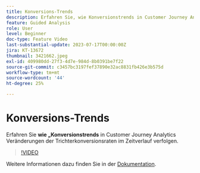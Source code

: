 ```yaml
---
title: Konversions-Trends
description: Erfahren Sie, wie Konversionstrends in Customer Journey Analytics Veränderungen der Trichterkonversionsraten im Zeitverlauf verfolgen.
feature: Guided Analysis
role: User
level: Beginner
doc-type: Feature Video
last-substantial-update: 2023-07-17T00:00:00Z
jira: KT-13672
thumbnail: 3421662.jpeg
exl-id: 409980dd-27f3-4d7e-984d-8b0391be7f22
source-git-commit: c3457bc3197fef37890e32ac8831fb426e3b575d
workflow-type: tm+mt
source-wordcount: '44'
ht-degree: 25%

---
```


# Konversions-Trends

Erfahren Sie **wie „Konversionstrends** in Customer Journey Analytics Veränderungen der Trichterkonversionsraten im Zeitverlauf verfolgen.

>[!VIDEO](https://video.tv.adobe.com/v/3421662/?learn=on)

Weitere Informationen dazu finden Sie in der [Dokumentation](https://experienceleague.adobe.com/docs/analytics-platform/using/guided-analysis/funnel/conversion-trends.html).
